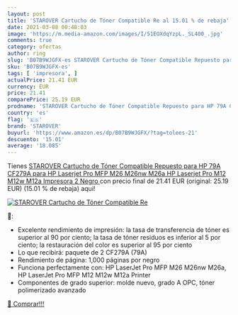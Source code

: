 ```yaml
---
layout: post
title: 'STAROVER Cartucho de Tóner Compatible Re al 15.01 % de rebaja'
date: 2021-03-08 00:48:03
image: 'https://m.media-amazon.com/images/I/51EOXdqYzpL._SL400_.jpg'
comments: true
category: ofertas
author: ring
slug: 'B07B9WJGFX-es STAROVER Cartucho de Tóner Compatible Repuesto para HP 79A...'
sku: 'B07B9WJGFX-es'
tags: [ 'impresora', ]
actualPrice: 21.41 EUR
currency: EUR
price: 21.41
comparePrice: 25.19 EUR
prodname: 'STAROVER Cartucho de Tóner Compatible Repuesto para HP 79A CF279A para HP Laserjet Pro MFP M26 M26nw M26a HP Laserjet Pro M12 M12w M12a Impresora  2 Negro '
country: 'es'
flag: '🇪🇸'
brand: 'STAROVER'
buyurl: 'https://www.amazon.es/dp/B07B9WJGFX/?tag=tolees-21'
descuento: '15.01'
average: '18.085'
---
```


Tienes [STAROVER Cartucho de Tóner Compatible Repuesto para HP 79A CF279A para HP Laserjet Pro MFP M26 M26nw M26a HP Laserjet Pro M12 M12w M12a Impresora  2 Negro ](https://www.amazon.es/dp/B07B9WJGFX/?tag=tolees-21) con precio final de  21.41 EUR (original: 25.19 EUR) (15.01 %  de rebaja) aqui!

[![STAROVER Cartucho de Tóner Compatible Re](https://m.media-amazon.com/images/I/51EOXdqYzpL._SL400_.jpg)](https://www.amazon.es/dp/B07B9WJGFX/?tag=tolees-21)

🔎:

- Excelente rendimiento de impresión: la tasa de transferencia de tóner es superior al 90 por ciento; la tasa de tóner residuos es inferior al 5 por ciento; la restauración del color es superior al 95 por ciento
- Lo que recibirá: paquete de 2 CF279A (79A)
- Rendimiento de página: 1,000 páginas por negro
- Funciona perfectamente con: HP LaserJet Pro MFP M26 M26nw M26a, HP LaserJet Pro MFP M12 M12w M12a Printer
- Componentes de grado superior: molde nuevo, grado A OPC, tóner polimerizado avanzado

[🛒 Comprar!!!](https://www.amazon.es/dp/B07B9WJGFX/?tag=tolees-21)

